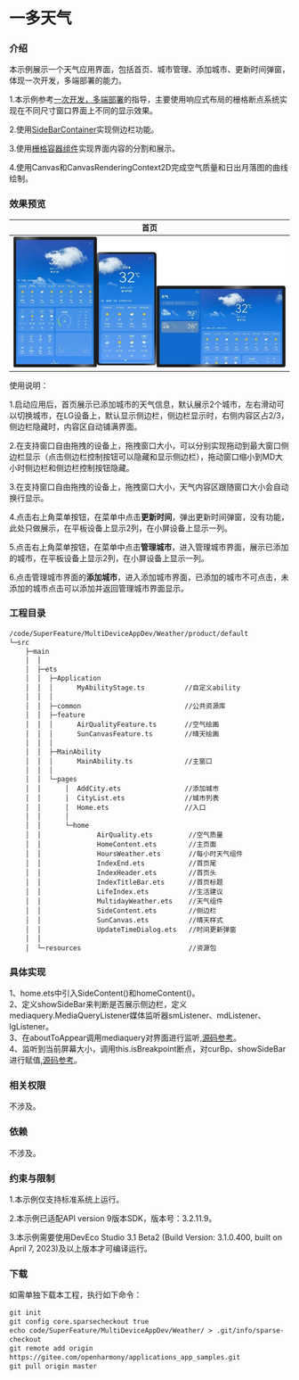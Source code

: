 # 一多天气

### 介绍

本示例展示一个天气应用界面，包括首页、城市管理、添加城市、更新时间弹窗，体现一次开发，多端部署的能力。

1.本示例参考[一次开发，多端部署](https://gitee.com/openharmony/docs/tree/master/zh-cn/application-dev/key-features/multi-device-app-dev)的指导，主要使用响应式布局的栅格断点系统实现在不同尺寸窗口界面上不同的显示效果。

2.使用[SideBarContainer](https://gitee.com/openharmony/docs/blob/master/zh-cn/application-dev/reference/apis-arkui/arkui-ts/ts-container-sidebarcontainer.md)实现侧边栏功能。

3.使用[栅格容器组件](https://gitee.com/openharmony/docs/blob/master/zh-cn/application-dev/reference/apis-arkui/arkui-ts/ts-container-gridrow.md)实现界面内容的分割和展示。

4.使用Canvas和CanvasRenderingContext2D完成空气质量和日出月落图的曲线绘制。


### 效果预览

| 首页                              |
|--------------------------------------|
|![home](./screenshots/devices/zh/home.png)|

使用说明：

1.启动应用后，首页展示已添加城市的天气信息，默认展示2个城市，左右滑动可以切换城市，在LG设备上，默认显示侧边栏，侧边栏显示时，右侧内容区占2/3，侧边栏隐藏时，内容区自动铺满界面。

2.在支持窗口自由拖拽的设备上，拖拽窗口大小，可以分别实现拖动到最大窗口侧边栏显示（点击侧边栏控制按钮可以隐藏和显示侧边栏），拖动窗口缩小到MD大小时侧边栏和侧边栏控制按钮隐藏。

3.在支持窗口自由拖拽的设备上，拖拽窗口大小，天气内容区跟随窗口大小会自动换行显示。

4.点击右上角菜单按钮，在菜单中点击**更新时间**，弹出更新时间弹窗，没有功能，此处只做展示，在平板设备上显示2列，在小屏设备上显示一列。

5.点击右上角菜单按钮，在菜单中点击**管理城市**，进入管理城市界面，展示已添加的城市，在平板设备上显示2列，在小屏设备上显示一列。

6.点击管理城市界面的**添加城市**，进入添加城市界面，已添加的城市不可点击，未添加的城市点击可以添加并返回管理城市界面显示。

### 工程目录
```
/code/SuperFeature/MultiDeviceAppDev/Weather/product/default
└─src
    ├─main
    │  │
    │  ├─ets
    │  │  ├─Application
    │  │  │      MyAbilityStage.ts          //自定义ability
    │  │  │
    │  │  ├─common                          //公共资源库
    │  │  ├─feature
    │  │  │      AirQualityFeature.ts       //空气绘画
    │  │  │      SunCanvasFeature.ts        //晴天绘画
    │  │  │
    │  │  ├─MainAbility
    │  │  │      MainAbility.ts             //主窗口
    │  │  │
    │  │  └─pages
    │  │      │  AddCity.ets                //添加城市
    │  │      │  CityList.ets               //城市列表
    │  │      │  Home.ets                   //入口
    │  │      │
    │  │      └─home
    │  │              AirQuality.ets         //空气质量
    │  │              HomeContent.ets        //主页面
    │  │              HoursWeather.ets       //每小时天气组件
    │  │              IndexEnd.ets           //首页尾 
    │  │              IndexHeader.ets        //首页头
    │  │              IndexTitleBar.ets      //首页标题
    │  │              LifeIndex.ets          //生活建议
    │  │              MultidayWeather.ets    //天气组件
    │  │              SideContent.ets        //侧边栏
    │  │              SunCanvas.ets          //晴天样式
    │  │              UpdateTimeDialog.ets   //时间更新弹窗
    │  │
    │  └─resources                           //资源包                                             
```

### 具体实现
1、home.ets中引入SideContent()和homeContent()。  
2、定义showSideBar来判断是否展示侧边栏，定义mediaquery.MediaQueryListener媒体监听器smListener、mdListener、lgListener。  
3、在aboutToAppear调用mediaquery对界面进行监听,[源码参考](product/default/src/main/ets/pages/Home.ets )。     
4、监听到当前屏幕大小，调用this.isBreakpoint断点，对curBp、showSideBar进行赋值,[源码参考](product/default/src/main/ets/pages/Home.ets )。  

### 相关权限

不涉及。

### 依赖

不涉及。

###  约束与限制

1.本示例仅支持标准系统上运行。

2.本示例已适配API version 9版本SDK，版本号：3.2.11.9。

3.本示例需要使用DevEco Studio 3.1 Beta2 (Build Version: 3.1.0.400, built on April 7, 2023)及以上版本才可编译运行。

### 下载

如需单独下载本工程，执行如下命令：
```
git init
git config core.sparsecheckout true
echo code/SuperFeature/MultiDeviceAppDev/Weather/ > .git/info/sparse-checkout
git remote add origin https://gitee.com/openharmony/applications_app_samples.git
git pull origin master
```